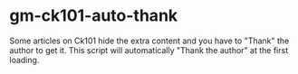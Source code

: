 gm-ck101-auto-thank
===================

Some articles on Ck101 hide the extra content and you have to "Thank" the author to get it. This script will automatically "Thank the author" at the first loading.
